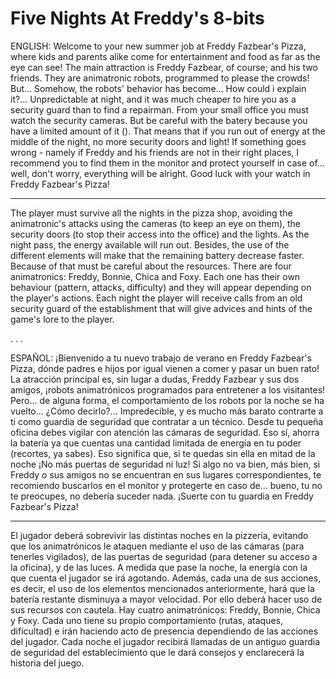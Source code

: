 # Five Nights At Freddy's 8-bits

ENGLISH:
Welcome to your new summer job at Freddy Fazbear's Pizza, where kids and parents alike come for entertainment and food as far as the eye can see! The main attraction is Freddy Fazbear, of course; and his two friends. They are animatronic robots, programmed to please the crowds!
But... Somehow, the robots' behavior has become... How could i explain it?... Unpredictable at night, and it was much cheaper to hire you as a security guard than to find a repairman.
From your small office you must watch the security cameras. But be careful with the batery because you have a limited amount of it (). That means that if you run out of energy at the middle of the night, no more security doors and light!
If something goes wrong - namely if Freddy and his friends are not in their right places, I recommend you to find them in the monitor and protect yourself in case of... well, don't worry, everything will be alright.
Good luck with your watch in Freddy Fazbear's Pizza!

-----------------------------------------------------------------------------------

The player must survive all the nights in the pizza shop, avoiding the animatronic's attacks using the cameras (to keep an eye on them), the security doors (to stop their access into the office) and the lights.
As the night pass, the energy available will run out. Besides, the use of the different elements will make that the remaining battery decrease faster. Because of that must be careful about the resources.
There are four animatronics: Freddy, Bonnie, Chica and Foxy. Each one has their own behaviour (pattern, attacks, difficulty) and they will appear depending on the player's actions.
Each night the player will receive calls from an old security guard of the establishment that will give advices and hints of the game's lore to the player.

.
.
.

ESPAÑOL:
¡Bienvenido a tu nuevo trabajo de verano en Freddy Fazbear's Pizza, dónde padres e hijos por igual vienen a comer y pasar un buen rato!
La atracción principal es, sin lugar a dudas, Freddy Fazbear y sus dos amigos, ¡robots animatrónicos programados para entretener a los visitantes!
Pero... de alguna forma, el comportamiento de los robots por la noche se ha vuelto... ¿Cómo decirlo?... Impredecible, y es mucho más barato contrarte a ti como guardia de seguridad que contratar a un técnico.
Desde tu pequeña oficina debes vigilar con atención las cámaras de seguridad. Eso sí, ahorra la batería ya que cuentas una cantidad limitada de energía en tu poder (recortes, ya sabes). Eso significa que, si te quedas sin ella en mitad de la noche ¡No más puertas de seguridad ni luz! 
Si algo no va bien, más bien, si Freddy o sus amigos no se encuentran en sus lugares correspondientes, te recomiendo buscarlos en el monitor y protegerte en caso de... bueno, tu no te preocupes, no debería suceder nada.
¡Suerte con tu guardia en Freddy Fazbear's Pizza!

------------------------------------------------------------------------------------
El jugador deberá sobrevivir las distintas noches en la pizzería, evitando que los animatrónicos le ataquen mediante el uso de las cámaras (para tenerles vigilados), de las puertas de seguridad (para detener su acceso a la oficina), y de las luces.
A medida que pase la noche, la energía con la que cuenta el jugador se irá agotando. Además, cada una de sus acciones, es decir, el uso de los elementos mencionados anteriormente, hará que la batería restante disminuya a mayor velocidad. Por ello deberá hacer uso de sus recursos con cautela.
Hay cuatro animatrónicos: Freddy, Bonnie, Chica y Foxy. Cada uno tiene su propio comportamiento (rutas, ataques, dificultad) e irán haciendo acto de presencia dependiendo de las acciones del jugador.
Cada noche el jugador recibirá llamadas de un antiguo guardia de seguridad del establecimiento que le dará consejos y enclarecerá la historia del juego.
